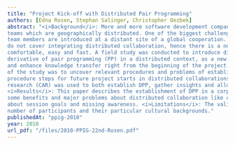 ```yaml
---
title: "Project Kick-off with Distributed Pair Programming"
authors: [Edna Rosen, Stephan Salinger, Christopher Oezbek]
abstract: "<i>Background</i>: More and more software development companies decide to share their workload between
teams which are geographically distributed. One of the biggest challenges is to start up work when new
team members are introduced at a distant site of a global cooperation. Usually existing development processes
do not cover integrating distributed collaboration, hence there is a need to adjust them to make project starts
comfortable, easy and fast. A field study was conducted to introduce distributed pair programming (DPP), a
derivative of pair programming (PP) in a distributed context, as a new development method to support communication
and enhance knowledge transfer right from the beginning of the project. <i>Objective</i>: The objective
of the study was to uncover relevant procedures and problems of establishing DPP and to collect supporting
procedure steps for future project starts in distributed collaborations. <i>Methods</i>: A variation of canonical action
research (CAR) was used to both establish DPP, gather insights and allow feedback from the developers involved.
<i>Results</i>: This paper describes the establishment of DPP in a corporate project kick-off. It also reveals
some benefits and major problems about distributed collaboration like conflicts in role fulfillment, ambiguity
about session goals and missing awareness. <i>Limitations</i>: The validity of this study is threatened by the small
number of participants and their particular cultural backgrounds."
publishedAt: "ppig-2010"
year: 2010
url_pdf: "/files/2010-PPIG-22nd-Rosen.pdf"
---
```

